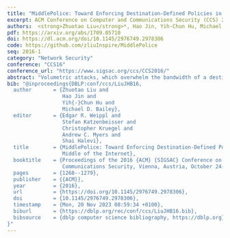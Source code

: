```yaml
---
title: "MiddlePolice: Toward Enforcing Destination-Defined Policies in the Middle of the Internet"
excerpt: ACM Conference on Computer and Communications Security (CCS) 2016
authors:  <strong>Zhuotao Liu</strong>*, Hao Jin, Yih-Chun Hu, Michael Bailey
pdf: https://arxiv.org/abs/1709.05710
doi: https://dl.acm.org/doi/10.1145/2976749.2978306
code: https://github.com/zliuInspire/MiddlePolice
seq: 2016-1
category: "Network Security"
conference: "CCS16"
conference_url: "https://www.sigsac.org/ccs/CCS2016/"
abstract: "Volumetric attacks, which overwhelm the bandwidth of a destination, are amongst the most common DDoS attacks today. One practical approach to addressing these attacks is to redirect all destination traffic (e.g., via DNS or BGP) to a third-party, DDoS-protection-as-a-service provider (e.g., CloudFlare) that is well provisioned and equipped with filtering mechanisms to remove attack traffic before passing the remaining benign traffic to the destination. An alternative approach is based on the concept of network capabilities, whereby source sending rates are determined by receiver consent, in the form of capabilities enforced by the network. While both third-party scrubbing services and network capabilities can be effective at reducing unwanted traffic at an overwhelmed destination, DDoS-protection-as-a-service solutions outsource all of the scheduling decisions (e.g., fairness, priority and attack identification) to the provider, while capability-based solutions require extensive modifications to existing infrastructure to operate. In this paper we introduce MiddlePolice, which seeks to marry the deployability of DDoS-protection-as-a-service solutions with the destination-based control of network capability systems. We show that by allowing feedback from the destination to the provider, MiddlePolice can effectively enforce destination-chosen policies, while requiring no deployment from unrelated parties."
bib: "@inproceedings{DBLP:conf/ccs/LiuJHB16,
  author       = {Zhuotao Liu and
                  Hao Jin and
                  Yih{-}Chun Hu and
                  Michael D. Bailey},
  editor       = {Edgar R. Weippl and
                  Stefan Katzenbeisser and
                  Christopher Kruegel and
                  Andrew C. Myers and
                  Shai Halevi},
  title        = {MiddlePolice: Toward Enforcing Destination-Defined Policies in the
                  Middle of the Internet},
  booktitle    = {Proceedings of the 2016 {ACM} {SIGSAC} Conference on Computer and
                  Communications Security, Vienna, Austria, October 24-28, 2016},
  pages        = {1268--1279},
  publisher    = {{ACM}},
  year         = {2016},
  url          = {https://doi.org/10.1145/2976749.2978306},
  doi          = {10.1145/2976749.2978306},
  timestamp    = {Mon, 20 Nov 2023 08:59:34 +0100},
  biburl       = {https://dblp.org/rec/conf/ccs/LiuJHB16.bib},
  bibsource    = {dblp computer science bibliography, https://dblp.org}
}"
---
```

